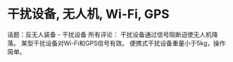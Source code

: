 # 干扰设备, 无人机, Wi-Fi, GPS

话题：反无人装备 - 干扰设备
所有评论：
干扰设备通过信号阻断迫使无人机降落。
某型干扰设备对Wi-Fi和GPS信号有效。
便携式干扰设备重量小于5kg，操作简单。


